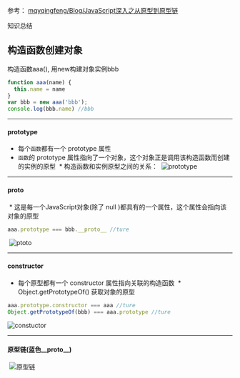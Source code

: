 参考： [mqyqingfeng/Blog/JavaScript深入之从原型到原型链](https://github.com/mqyqingfeng/Blog/issues/2)

知识总结

## 构造函数创建对象

构造函数aaa(), 用new构建对象实例bbb
```javascript
function aaa(name) {
  this.name = name
}
var bbb = new aaa('bbb');
console.log(bbb.name) //bbb
```

***
#### prototype
  * 每个`函数`都有一个 prototype 属性
  * `函数`的 prototype 属性指向了一个对象，这个对象正是调用该构造函数而创建的实例的原型
  * 构造函数和实例原型之间的关系：
  ![prototype](https://github.com/mqyqingfeng/Blog/raw/master/Images/prototype1.png)
 
***
#### __proto__
  * 这是每一个JavaScript对象(除了 null )都具有的一个属性，这个属性会指向该对象的原型
```javascript
aaa.prototype === bbb.__proto__ //ture
```
  ![__ptoto__](https://github.com/mqyqingfeng/Blog/raw/master/Images/prototype2.png)

***
#### constructor
  * 每个原型都有一个 constructor 属性指向关联的构造函数
  * Object.getPrototypeOf() 获取对象的原型
```javascript
aaa.prototype.constructor === aaa //ture
Object.getPrototypeOf(bbb) === aaa.prototype //ture 
```
  ![constuctor](https://github.com/mqyqingfeng/Blog/raw/master/Images/prototype3.png)

***
#### 原型链(蓝色__proto__)
  ![原型链](https://github.com/mqyqingfeng/Blog/raw/master/Images/prototype5.png)

